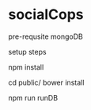 # socialCops

pre-requsite 
mongoDB

setup steps

npm install

cd public/
bower install

npm run runDB
